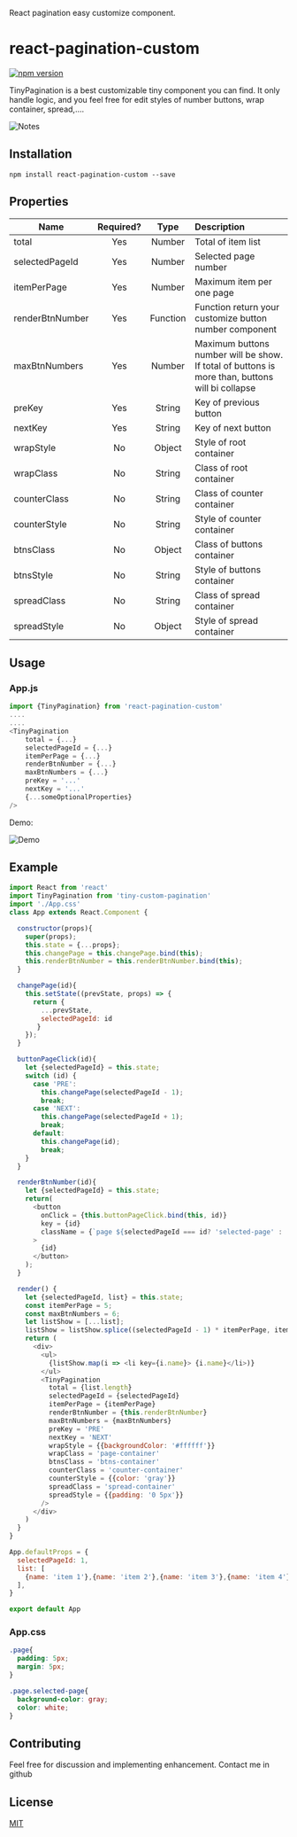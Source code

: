 React pagination easy customize component. 

#  react-pagination-custom

[![npm version](https://img.shields.io/npm/v/react-responsive-ui.svg?style=flat-square)][npm-url]

TinyPagination is a best customizable tiny component you can find. It only handle logic, and you feel free for edit styles of number buttons, wrap container, spread,.... 

[npm-url]: https://www.npmjs.com/package/tiny-custom-pagination

![Notes](https://user-images.githubusercontent.com/5037791/29863835-062d7c98-8d9b-11e7-8aa1-8da8dd13a90c.png)


## Installation

```
npm install react-pagination-custom --save
```

## Properties


| Name          |Required? | Type         | Description           | 
| ------------- |:--------:|:------------:|:----------------------
| total         | Yes      | Number       |Total of item list
| selectedPageId| Yes      | Number       |Selected page number
| itemPerPage   | Yes      | Number       |Maximum item per one page
| renderBtnNumber| Yes     | Function     |Function return your customize button number component
| maxBtnNumbers| Yes       | Number       |Maximum buttons number will be show. If total of buttons is more than, buttons will bi collapse
| preKey      | Yes        | String     | Key of previous button
| nextKey     | Yes        | String     | Key of next button
| wrapStyle    | No     | Object     | Style of root container
| wrapClass    | No     | String     | Class of root container
| counterClass | No     | String     | Class of counter container
| counterStyle | No     | String     | Style of counter container
| btnsClass    | No     | Object     | Class of buttons container
| btnsStyle    | No     | String     | Style of buttons container
| spreadClass  | No     | String     | Class of spread container
| spreadStyle  | No     | Object     | Style of spread container


## Usage

### App.js
```js
import {TinyPagination} from 'react-pagination-custom'
....
....
<TinyPagination
    total = {...}
    selectedPageId = {...}
    itemPerPage = {...}
    renderBtnNumber = {...}
    maxBtnNumbers = {...}
    preKey = '...'
    nextKey = '...'
    {...someOptionalProperties}
/>
```
Demo:

![Demo](https://user-images.githubusercontent.com/5037791/29862587-20387b14-8d97-11e7-943f-e4e543e91694.gif)


## Example
```js
import React from 'react'
import TinyPagination from 'tiny-custom-pagination'
import './App.css'
class App extends React.Component {

  constructor(props){
    super(props);
    this.state = {...props};
    this.changePage = this.changePage.bind(this);
    this.renderBtnNumber = this.renderBtnNumber.bind(this);
  }

  changePage(id){
    this.setState((prevState, props) => { 
      return { 
        ...prevState,
        selectedPageId: id 
       }
    });    
  }

  buttonPageClick(id){
    let {selectedPageId} = this.state;
    switch (id) {
      case 'PRE':
        this.changePage(selectedPageId - 1);
        break;
      case 'NEXT':
        this.changePage(selectedPageId + 1);
        break;
      default:
        this.changePage(id);
        break;
    }
  }

  renderBtnNumber(id){
    let {selectedPageId} = this.state;
    return(
      <button
        onClick = {this.buttonPageClick.bind(this, id)}
        key = {id}
        className = {`page ${selectedPageId === id? 'selected-page' : ''}`}
      >
        {id}
      </button>
    );
  }

  render() {
    let {selectedPageId, list} = this.state;
    const itemPerPage = 5;
    const maxBtnNumbers = 6;
    let listShow = [...list];
    listShow = listShow.splice((selectedPageId - 1) * itemPerPage, itemPerPage);
    return (
      <div>
        <ul>
          {listShow.map(i => <li key={i.name}> {i.name}</li>)}
        </ul>
        <TinyPagination
          total = {list.length}
          selectedPageId = {selectedPageId}
          itemPerPage = {itemPerPage}
          renderBtnNumber = {this.renderBtnNumber}
          maxBtnNumbers = {maxBtnNumbers}
          preKey = 'PRE'
          nextKey = 'NEXT'
          wrapStyle = {{backgroundColor: '#ffffff'}}
          wrapClass = 'page-container'
          btnsClass = 'btns-container'
          counterClass = 'counter-container'
          counterStyle = {{color: 'gray'}}
          spreadClass = 'spread-container'
          spreadStyle = {{padding: '0 5px'}}
        />
      </div>
    )
  }
}

App.defaultProps = {
  selectedPageId: 1,
  list: [
    {name: 'item 1'},{name: 'item 2'},{name: 'item 3'},{name: 'item 4'},{name: 'item 5'},{name: 'item 6'},{name: 'item 7'},{name: 'item 8'},{name: 'item 9'},{name: 'item 10'},{name: 'item 11'},{name: 'item 12'},{name: 'item 13'},{name: 'item 14'},{name: 'item 15'},{name: 'item 16'},{name: 'item 17'},{name: 'item 18'},{name: 'item 19'},{name: 'item 20'},{name: 'item 21'},{name: 'item 22'},{name: 'item 23'},{name: 'item 24'},{name: 'item 25'},{name: 'item 26'},{name: 'item 27'},{name: 'item 28'},{name: 'item 29'},{name: 'item 30'},{name: 'item 31'},{name: 'item 32'},{name: 'item 33'},{name: 'item 34'},{name: 'item 35'},{name: 'item 36'},{name: 'item 37'},{name: 'item 38'},{name: 'item 39'},{name: 'item 40'},{name: 'item 41'},{name: 'item 42'},{name: 'item 43'},{name: 'item 44'},{name: 'item 45'},{name: 'item 46'},{name: 'item 47'},{name: 'item 48'}
  ],
}

export default App
```

### App.css
```css
.page{
  padding: 5px;
  margin: 5px;
}

.page.selected-page{
  background-color: gray;
  color: white;
}
```

## Contributing

Feel free for discussion and implementing enhancement. Contact me in github

## License

[MIT](https://github.com/thomaspark/bootswatch/blob/gh-pages/LICENSE)